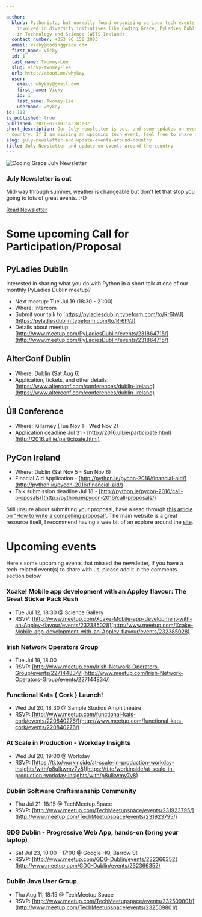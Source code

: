 ```yaml
---

author:
  blurb: Pythonista, but normally found organising various tech events, and now heavily
    involved in diversity initiatives like Coding Grace, PyLadies Dublin, and Women
    in Technology and Science (WITS Ireland).
  contact_number: +353 86 150 2003
  email: vicky@codinggrace.com
  first_name: Vicky
  id: 1
  last_name: Twomey-Lee
  slug: vicky-twomey-lee
  url: http://about.me/whykay
  user:
    email: whykay@gmail.com
    first_name: Vicky
    id: 1
    last_name: Twomey-Lee
    username: whykay
id: 112
is_published: true
published: 2016-07-10T14:18:00Z
short_description: Our July newsletter is out, and some updates on events around the
  country. If I am missing an upcoming tech event, feel free to share in the comments.
slug: july-newsletter-and-update-events-around-country
title: July Newsletter and update on events around the country
---
```


<div class="row">
  <div class="col-sm-6 col-md-12">
    <div class="thumbnail">
      <img src="https://gallery.mailchimp.com/8612b25618972d14df5c6a1fb/images/1110c634-cedc-4ad1-b996-d2c01ee3acb7.png" alt="Coding Grace July Newsletter">
      <div class="caption">
        <h3>July Newsletter is out</h3>
        <p>Mid-way through summer, weather is changeable but don't let that stop you going to lots of great events. :-D</p>
        <p><a href="http://eepurl.com/b7SAen" class="btn btn-primary" role="button">Read Newsletter</a></p>
      </div>
    </div>
  </div>
</div>

# Some upcoming Call for Participation/Proposal

## PyLadies Dublin
Interested in sharing what you do with Python in a short talk at one of our monthly PyLadies Dublin meetup? 

* Next meetup: Tue Jul 19 (18:30 - 21:00)
* Where: Intercom
* Submit your talk to [https://pyladiesdublin.typeform.com/to/Rr6hVJ](https://pyladiesdublin.typeform.com/to/Rr6hVJ)
* Details about meetup: [http://www.meetup.com/PyLadiesDublin/events/231864715/](http://www.meetup.com/PyLadiesDublin/events/231864715/)

## AlterConf Dublin
* Where: Dublin (Sat Aug 6)
* Application, tickets, and other details: [https://www.alterconf.com/conferences/dublin-ireland](https://www.alterconf.com/conferences/dublin-ireland)

## Úll Conference
* Where: Killarney (Tue Nov 1 - Wed Nov 2)
* Application deadline Jul 31 - [http://2016.ull.ie/participate.html](http://2016.ull.ie/participate.html)

## PyCon Ireland
* Where: Dublin (Sat Nov 5 - Sun Nov 6)
* Finacial Aid Application - [http://python.ie/pycon-2016/financial-aid/](http://python.ie/pycon-2016/financial-aid/)
* Talk submission deadline Jul 18 - [http://python.ie/pycon-2016/call-proposals/](http://python.ie/pycon-2016/call-proposals/)

<span class="glyphicon glyphicon-info-sign"></span> Still unsure about submitting your proposal, have a read through [this article on "How to write a compelling proposal"](http://weareallaweso.me/for_speakers/how-to-write-a-compelling-proposal.html). The main website is a great resource itself, I recommend having a wee bit of an explore around the [site](http://weareallaweso.me/).

# Upcoming events
Here's some upcoming events that missed the newsletter, if you have a tech-related event(s) to share with us, please add it in the comments section below.

### Xcake! Mobile app development with an Appley flavour: The Great Sticker Pack Rush
* Tue Jul 12, 18:30 @ Science Gallery
* RSVP: [http://www.meetup.com/Xcake-Mobile-app-development-with-an-Appley-flavour/events/232385028](http://www.meetup.com/Xcake-Mobile-app-development-with-an-Appley-flavour/events/232385028)

### Irish Network Operators Group
* Tue Jul 19, 18:00
* RSVP: [http://www.meetup.com/Irish-Network-Operators-Group/events/227144834/](http://www.meetup.com/Irish-Network-Operators-Group/events/227144834/)

### Functional Kats { Cork } Launch!
* Wed Jul 20, 18:30 @ Sample Studios Amphitheatre
* RSVP: [http://www.meetup.com/functional-kats-cork/events/220840276/](http://www.meetup.com/functional-kats-cork/events/220840276/)

### At Scale in Production - Workday Insights 
* Wed Jul 20, 19:00 @ Workday
* RSVP: [https://ti.to/workinside/at-scale-in-production-workday-insights/with/p8ulkwmy7y8](https://ti.to/workinside/at-scale-in-production-workday-insights/with/p8ulkwmy7y8)

### Dublin Software Craftsmanship Community
* Thu Jul 21, 18:15 @ TechMeetup.Space
* RSVP: [http://www.meetup.com/TechMeetupspace/events/231923795/](http://www.meetup.com/TechMeetupspace/events/231923795/)

### GDG Dublin - Progressive Web App, hands-on (bring your laptop)
* Sat Jul 23, 10:00 - 17:00 @ Google HQ, Barrow St
* RSVP: [http://www.meetup.com/GDG-Dublin/events/232366352](http://www.meetup.com/GDG-Dublin/events/232366352)

### Dublin Java User Group
* Thu Aug 11, 18:15 @ TechMeetup.Space
* RSVP: [http://www.meetup.com/TechMeetupspace/events/232509801/](http://www.meetup.com/TechMeetupspace/events/232509801/)

